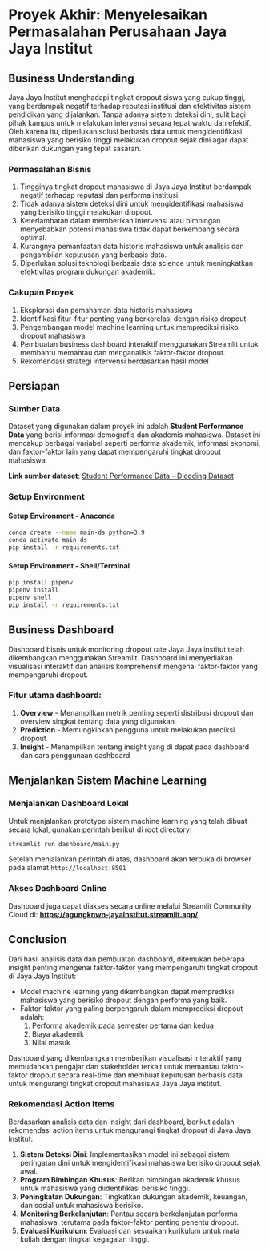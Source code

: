 # Proyek Akhir: Menyelesaikan Permasalahan Perusahaan Jaya Jaya Institut

## Business Understanding
Jaya Jaya Institut menghadapi tingkat dropout siswa yang cukup tinggi, yang berdampak negatif terhadap reputasi institusi dan efektivitas sistem pendidikan yang dijalankan. Tanpa adanya sistem deteksi dini, sulit bagi pihak kampus untuk melakukan intervensi secara tepat waktu dan efektif. Oleh karena itu, diperlukan solusi berbasis data untuk mengidentifikasi mahasiswa yang berisiko tinggi melakukan dropout sejak dini agar dapat diberikan dukungan yang tepat sasaran.

### Permasalahan Bisnis
1. Tingginya tingkat dropout mahasiswa di Jaya Jaya Institut berdampak negatif terhadap reputasi dan performa institusi.
2. Tidak adanya sistem deteksi dini untuk mengidentifikasi mahasiswa yang berisiko tinggi melakukan dropout.
3. Keterlambatan dalam memberikan intervensi atau bimbingan menyebabkan potensi mahasiswa tidak dapat berkembang secara optimal.
4. Kurangnya pemanfaatan data historis mahasiswa untuk analisis dan pengambilan keputusan yang berbasis data.
5. Diperlukan solusi teknologi berbasis data science untuk meningkatkan efektivitas program dukungan akademik.

### Cakupan Proyek
1. Eksplorasi dan pemahaman data historis mahasiswa
2. Identifikasi fitur-fitur penting yang berkorelasi dengan risiko dropout
3. Pengembangan model machine learning untuk memprediksi risiko dropout mahasiswa.
4. Pembuatan business dashboard interaktif menggunakan Streamlit untuk membantu memantau dan menganalisis faktor-faktor dropout.
5. Rekomendasi strategi intervensi berdasarkan hasil model

## Persiapan

### Sumber Data
Dataset yang digunakan dalam proyek ini adalah **Student Performance Data** yang berisi informasi demografis dan akademis mahasiswa. Dataset ini mencakup berbagai variabel seperti performa akademik, informasi ekonomi, dan faktor-faktor lain yang dapat mempengaruhi tingkat dropout mahasiswa.

**Link sumber dataset**: [Student Performance Data - Dicoding Dataset](https://github.com/dicodingacademy/dicoding_dataset/blob/main/students_performance/README.md)

### Setup Environment

#### Setup Environment - Anaconda
```bash
conda create --name main-ds python=3.9
conda activate main-ds
pip install -r requirements.txt
```

#### Setup Environment - Shell/Terminal
```bash
pip install pipenv
pipenv install
pipenv shell
pip install -r requirements.txt
```

## Business Dashboard
Dashboard bisnis untuk monitoring dropout rate Jaya Jaya institut telah dikembangkan menggunakan Streamlit. Dashboard ini menyediakan visualisasi interaktif dan analisis komprehensif mengenai faktor-faktor yang mempengaruhi dropout.

### Fitur utama dashboard:
1. **Overview** - Menampilkan metrik penting seperti distribusi dropout dan overview singkat tentang data yang digunakan
2. **Prediction** - Memungkinkan pengguna untuk melakukan prediksi dropout
3. **Insight** - Menampilkan tentang insight yang di dapat pada dashboard dan cara penggunaan dashboard

## Menjalankan Sistem Machine Learning

### Menjalankan Dashboard Lokal
Untuk menjalankan prototype sistem machine learning yang telah dibuat secara lokal, gunakan perintah berikut di root directory:

```bash
streamlit run dashboard/main.py
```

Setelah menjalankan perintah di atas, dashboard akan terbuka di browser pada alamat `http://localhost:8501`

### Akses Dashboard Online
Dashboard juga dapat diakses secara online melalui Streamlit Community Cloud di:
**https://agungknwn-jayainstitut.streamlit.app/**

## Conclusion
Dari hasil analisis data dan pembuatan dashboard, ditemukan beberapa insight penting mengenai faktor-faktor yang mempengaruhi tingkat dropout di Jaya Jaya Institut:

- Model machine learning yang dikembangkan dapat memprediksi mahasiswa yang berisiko dropout dengan performa yang baik.
- Faktor-faktor yang paling berpengaruh dalam memprediksi dropout adalah:
    1. Performa akademik pada semester pertama dan kedua
    2. Biaya akademik
    3. Nilai masuk

Dashboard yang dikembangkan memberikan visualisasi interaktif yang memudahkan pengajar dan stakeholder terkait untuk memantau faktor-faktor dropout secara real-time dan membuat keputusan berbasis data untuk mengurangi tingkat dropout mahasiswa Jaya Jaya institut.

### Rekomendasi Action Items
Berdasarkan analisis data dan insight dari dashboard, berikut adalah rekomendasi action items untuk mengurangi tingkat dropout di Jaya Jaya Institut:

1. **Sistem Deteksi Dini**: Implementasikan model ini sebagai sistem peringatan dini untuk mengidentifikasi mahasiswa berisiko dropout sejak awal.
2. **Program Bimbingan Khusus**: Berikan bimbingan akademik khusus untuk mahasiswa yang diidentifikasi berisiko tinggi.
3. **Peningkatan Dukungan**: Tingkatkan dukungan akademik, keuangan, dan sosial untuk mahasiswa berisiko.
4. **Monitoring Berkelanjutan**: Pantau secara berkelanjutan performa mahasiswa, terutama pada faktor-faktor penting penentu dropout.
5. **Evaluasi Kurikulum**: Evaluasi dan sesuaikan kurikulum untuk mata kuliah dengan tingkat kegagalan tinggi.
